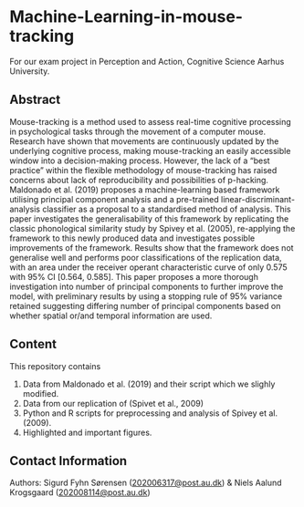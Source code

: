 # Machine-Learning-in-mouse-tracking
For our exam project in Perception and Action, Cognitive Science Aarhus University. 

## Abstract
Mouse-tracking is a method used to assess real-time cognitive processing in psychological tasks through the movement of a computer mouse. Research have shown that movements are continuously updated by the underlying cognitive process, making mouse-tracking an easily accessible window into a decision-making process. However, the lack of a “best practice” within the flexible methodology of mouse-tracking has raised concerns about lack of reproducibility and possibilities of p-hacking. Maldonado et al. (2019) proposes a machine-learning based framework utilising principal component analysis and a pre-trained linear-discriminant-analysis classifier as a proposal to a standardised method of analysis. This paper investigates the generalisability of this framework by replicating the classic phonological similarity study by Spivey et al. (2005), re-applying the framework to this newly produced data and investigates possible improvements of the framework. Results show that the framework does not generalise well and performs poor classifications of the replication data, with an area under the receiver operant characteristic curve of only 0.575 with 95% CI [0.564, 0.585]. This paper proposes a more thorough investigation into number of principal components to further improve the model, with preliminary results by using a stopping rule of 95% variance retained suggesting differing number of principal components based on whether spatial or/and temporal information are used. 

## Content
This repository contains
  1. Data from Maldonado et al. (2019) and their script which we slighly modified. 
  2. Data from our replication of (Spivet et al., 2009)
  3. Python and R scripts for preprocessing and analysis of Spivey et al. (2009). 
  4. Highlighted and important figures. 


## Contact Information
Authors: Sigurd Fyhn Sørensen (202006317@post.au.dk) & Niels Aalund Krogsgaard (202008114@post.au.dk) 
